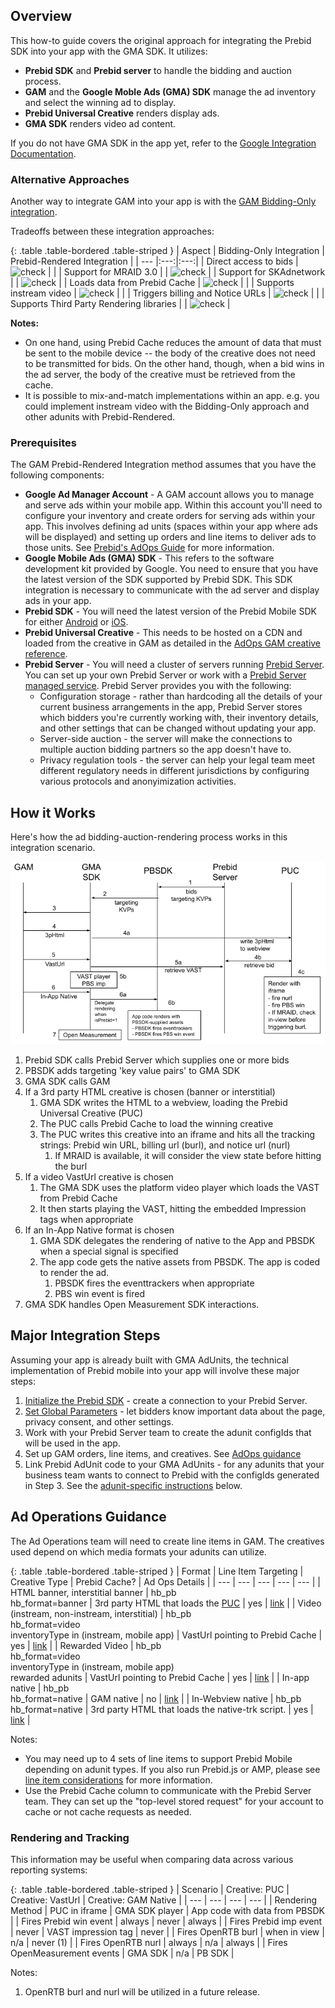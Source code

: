 ## Overview

This how-to guide covers the original approach for integrating the Prebid SDK into your app with the GMA SDK. It utilizes:

- **Prebid SDK** and **Prebid server** to handle the bidding and auction process.
- **GAM** and the **Google Moble Ads (GMA) SDK** manage the ad inventory and select the winning ad to display.
- **Prebid Universal Creative** renders display ads.
- **GMA SDK** renders video ad content.

If you do not have GMA SDK in the app yet, refer to the [Google Integration Documentation](https://developers.google.com/ad-manager/mobile-ads-sdk/{{include.platform}}/quick-start).

### Alternative Approaches

Another way to integrate GAM into your app is with the [GAM Bidding-Only integration](/prebid-mobile/pbm-api/{{include.platform}}/{{include.platform}}-sdk-integration-gam-original-api.html).

Tradeoffs between these integration approaches:

{: .table .table-bordered .table-striped }
| Aspect | Bidding-Only Integration | Prebid-Rendered Integration |
| --- |:---:|:---:|
| Direct access to bids | <img alt="check" src="/assets/images/icons/icon-check-green.png" width="30"> | |
| Support for MRAID 3.0 | | <img alt="check" src="/assets/images/icons/icon-check-green.png" width="30"> |
| Support for SKAdnetwork | | <img alt="check" src="/assets/images/icons/icon-check-green.png" width="30"> |
| Loads data from Prebid Cache | <img alt="check" src="/assets/images/icons/icon-check-green.png" width="30"> | |
| Supports instream video | <img alt="check" src="/assets/images/icons/icon-check-green.png" width="30"> | |
| Triggers billing and Notice URLs | <img alt="check" src="/assets/images/icons/icon-check-green.png" width="30"> | |
| Supports Third Party Rendering libraries | | <img alt="check" src="/assets/images/icons/icon-check-green.png" width="30"> |

**Notes:**

- On one hand, using Prebid Cache reduces the amount of data that must be sent to the mobile device -- the body of the creative does not need to be transmitted for bids. On the other hand, though, when a bid wins in the ad server, the body of the creative must be retrieved from the cache.
- It is possible to mix-and-match implementations within an app. e.g. you could implement instream video with the Bidding-Only approach and other adunits with Prebid-Rendered.

### Prerequisites

The GAM Prebid-Rendered Integration method assumes that you have the following components:

- **Google Ad Manager Account** - A GAM account allows you to manage and serve ads within your mobile app. Within this account you'll need to configure your inventory and create orders for serving ads within your app. This involves defining ad units (spaces within your app where ads will be displayed) and setting up orders and line items to deliver ads to those units. See [Prebid's AdOps Guide](/adops/before-you-start.html) for more information.
- **Google Mobile Ads (GMA) SDK** - This refers to the software development kit provided by Google. You need to ensure that you have the latest version of the SDK supported by Prebid SDK. This SDK integration is necessary to communicate with the ad server and display ads in your app.
- **Prebid SDK** - You will need the latest version of the Prebid Mobile SDK for either [Android](/prebid-mobile/pbm-api/android/code-integration-android.html) or [iOS](/prebid-mobile/pbm-api/ios/code-integration-ios.html).
- **Prebid Universal Creative** - This needs to be hosted on a CDN and loaded from the creative in GAM as detailed in the [AdOps GAM creative reference](/adops/gam-creative-banner-sbs.html#prebid-universal-creative).
- **Prebid Server** - You will need a cluster of servers running [Prebid Server](/prebid-server/use-cases/pbs-sdk.html). You can set up your own Prebid Server or work with a [Prebid Server managed service](https://prebid.org/managed-services/). Prebid Server provides you with the following:
  - Configuration storage - rather than hardcoding all the details of your current business arrangements in the app, Prebid Server stores which bidders you're currently working with, their inventory details, and other settings that can be changed without updating your app.
  - Server-side auction - the server will make the connections to multiple auction bidding partners so the app doesn't have to.
  - Privacy regulation tools - the server can help your legal team meet different regulatory needs in different jurisdictions by configuring various protocols and anonyimization activities.

## How it Works

Here's how the ad bidding-auction-rendering process works in this integration scenario.

![GAM Bidding Only Integration Details](/assets/images/prebid-mobile/mobile-details-gam-bidding-only.png)

1. Prebid SDK calls Prebid Server which supplies one or more bids
1. PBSDK adds targeting 'key value pairs' to GMA SDK
1. GMA SDK calls GAM
1. If a 3rd party HTML creative is chosen (banner or interstitial)
    1. GMA SDK writes the HTML to a webview, loading the Prebid Universal Creative (PUC)
    1. The PUC calls Prebid Cache to load the winning creative
    1. The PUC writes this creative into an iframe and hits all the tracking strings: Prebid win URL, billing url (burl), and notice url (nurl)
        1. If MRAID is available, it will consider the view state before hitting the burl
1. If a video VastUrl creative is chosen
    1. The GMA SDK uses the platform video player which loads the VAST from Prebid Cache
    1. It then starts playing the VAST, hitting the embedded Impression tags when appropriate
1. If an In-App Native format is chosen
    1. GMA SDK delegates the rendering of native to the App and PBSDK when a special signal is specified
    1. The app code gets the native assets from PBSDK. The app is coded to render the ad.
        1. PBSDK fires the eventtrackers when appropriate
        1. PBS win event is fired
1. GMA SDK handles Open Measurement SDK interactions.

## Major Integration Steps

Assuming your app is already built with GMA AdUnits, the technical implementation of Prebid mobile into your app will involve these major steps:

1. [Initialize the Prebid SDK](/prebid-mobile/pbm-api/{{include.platform}}/code-integration-{{include.platform}}.html) - create a connection to your Prebid Server.
2. [Set Global Parameters](/prebid-mobile/pbm-api/{{include.platform}}/pbm-targeting-{{include.platform}}.html) - let bidders know important data about the page, privacy consent, and other settings.
3. Work with your Prebid Server team to create the adunit configIds that will be used in the app.
4. Set up GAM orders, line items, and creatives. See [AdOps guidance](#ad-operations-guidance)
5. Link Prebid AdUnit code to your GMA AdUnits - for any adunits that your business team wants to connect to Prebid with the configIds generated in Step 3. See the [adunit-specific instructions](#adunit-specific-instructions) below.

## Ad Operations Guidance

The Ad Operations team will need to create line items in GAM. The creatives used depend on which media formats your adunits can utilize.

{: .table .table-bordered .table-striped }
| Format | Line Item Targeting | Creative Type | Prebid Cache? | Ad Ops Details |
| --- | --- | --- | --- | --- |
| HTML banner, interstitial banner | hb_pb<br/>hb_format=banner | 3rd party HTML that loads the [PUC](/overview/prebid-universal-creative.html) | yes | [link](/adops/gam-creative-banner-sbs.html) |
| Video (instream, non-instream, interstitial) | hb_pb<br/>hb_format=video<br/>inventoryType in (instream, mobile app) | VastUrl pointing to Prebid Cache | yes | [link](/adops/setting-up-prebid-video-in-dfp.html) |
| Rewarded Video | hb_pb<br/>hb_format=video<br/>inventoryType in (instream, mobile app)<br/>rewarded adunits | VastUrl pointing to Prebid Cache | yes | [link](/adops/setting-up-prebid-video-in-dfp.html) |
| In-app native | hb_pb<br/>hb_format=native | GAM native | no | [link](adops/gam-native.html#create-a-new-native-creative) |
| In-Webview native | hb_pb<br/>hb_format=native | 3rd party HTML that loads the native-trk script. | yes | [link](/adops/gam-native.html) |

Notes:

- You may need up to 4 sets of line items to support Prebid Mobile depending on adunit types. If you also run Prebid.js or AMP, please see [line item considerations](/adops/line-item-creation.html) for more information.
- Use the Prebid Cache column to communicate with the Prebid Server team. They can set up the "top-level stored request" for your account to cache or not cache requests as needed.

### Rendering and Tracking

This information may be useful when comparing data across various reporting systems:

{: .table .table-bordered .table-striped }
| Scenario | Creative: PUC | Creative: VastUrl | Creative: GAM Native |
| --- | --- | --- | --- |
| Rendering Method | PUC in iframe | GMA SDK player | App code with data from PBSDK |
| Fires Prebid win event | always | never | always |
| Fires Prebid imp event | never | VAST impression tag | never |
| Fires OpenRTB burl | when in view | n/a | never (1) |
| Fires OpenRTB nurl | always |  n/a | always |
| Fires OpenMeasurement events | GMA SDK |  n/a | PB SDK |

Notes:

1. OpenRTB burl and nurl will be utilized in a future release.
